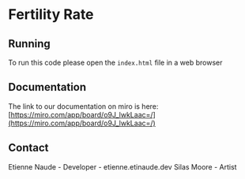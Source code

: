 # Fertility Rate

## Running

To run this code please open the `index.html` file in a web browser

## Documentation

The link to our documentation on miro is here:
[https://miro.com/app/board/o9J_lwkLaac=/](https://miro.com/app/board/o9J_lwkLaac=/)

## Contact

Etienne Naude - Developer - etienne.etinaude.dev
Silas Moore - Artist
